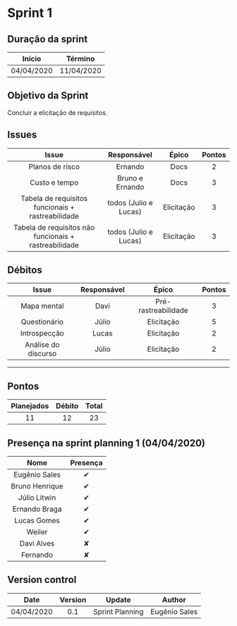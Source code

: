 # Sprint 1

## Duração da sprint
| Início | Término |
|:------:|:-------:|
| 04/04/2020 | 11/04/2020 |

## Objetivo da Sprint
Concluir a elicitação de requisitos.

## Issues

|Issue|Responsável|Épico|Pontos|
|:---:|:---------:|:---:|:----:|
| Planos de risco | Ernando | Docs | 2 |
| Custo e tempo | Bruno e Ernando | Docs | 3 |
| Tabela de requisitos funcionais + rastreabilidade | todos (Julio e Lucas) | Elicitação | 3 | 
| Tabela de requisitos não funcionais + rastreabilidade | todos (Julio e Lucas) | Elicitação | 3  |


## Débitos

|Issue|Responsável|Épico|Pontos|
|:---:|:---------:|:---:|:----:|
| Mapa mental| Davi | Pré-rastreabilidade | 3 |
| Questionário | Júlio | Elicitação | 5 |
| Introspecção | Lucas | Elicitação | 2 |
| Análise do discurso | Júlio | Elicitação | 2 | 

___


## Pontos
| Planejados | Débito | Total | 
|:----------:|:------:|:-----:|
| 11 | 12 | 23 |


## Presença na sprint planning 1 (04/04/2020)

| Nome    | Presença |    
|:-------:|:--------:|
| Eugênio Sales | ✔ |
| Bruno Henrique | ✔ |
| Júlio Litwin | ✔ |
|Ernando Braga | ✔ |
|Lucas Gomes| ✔ |
|Weiler   | ✔ |
|Davi Alves | ✘ |
|Fernando  | ✘  |



## Version control

|Date|Version|Update|Author|
|:--:|:----:|:-------:|:---:|
|04/04/2020|0.1|Sprint Planning|Eugênio Sales|
